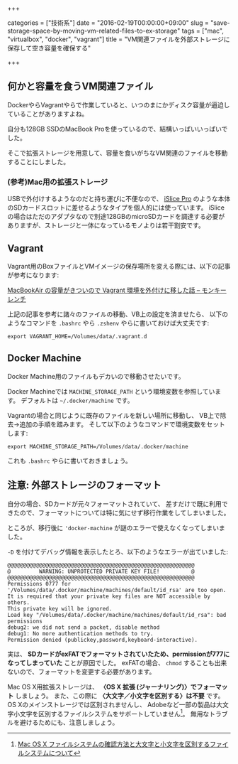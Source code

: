 +++

categories = ["技術系"]
date = "2016-02-19T00:00:00+09:00"
slug = "save-storage-space-by-moving-vm-related-files-to-ex-storage"
tags = ["mac", "virtualbox", "docker", "vagrant"]
title = "VM関連ファイルを外部ストレージに保存して空き容量を確保する"

+++

## 何かと容量を食うVM関連ファイル ##

DockerやらVagrantやらで作業していると、いつのまにかディスク容量が逼迫していることがありますよね。

自分も128GB SSDのMacBook Proを使っているので、結構いっぱいいっぱいでした。

そこで拡張ストレージを用意して、容量を食いがちなVM関連のファイルを移動することにしました。

### (参考)Mac用の拡張ストレージ ###

USBで外付けするようなのだと持ち運びに不便なので、
[iSlice Pro](https://amzn.to/39XeNVk)
のような本体のSDカードスロットに差せるようなタイプを個人的には使っています。
iSliceの場合はただのアダプタなので別途128GBのmicroSDカードを調達する必要がありますが、ストレージと一体になっているモノよりは若干割安です。

## Vagrant ##

Vagrant用のBoxファイルとVMイメージの保存場所を変える際には、以下の記事が参考になります:

[MacBookAir の容量がきついので Vagrant 環境を外付けに移した話 – モンキーレンチ](https://2inc.org/blog/2014/06/28/4311/ "MacBookAir の容量がきついので Vagrant 環境を外付けに移した話 – モンキーレンチ")

上記の記事を参考に諸々のファイルの移動、VB上の設定を済ませたら、
以下のようなコマンドを `.bashrc` やら `.zshenv` やらに書いておけば大丈夫です:

`export VAGRANT_HOME=/Volumes/data/.vagrant.d`

## Docker Machine ##

Docker Machine用のファイルもデカいので移動させたいです。

Docker Machineでは `MACHINE_STORAGE_PATH` という環境変数を参照しています。
デフォルトは `~/.docker/machine` です。

Vagrantの場合と同じように既存のファイルを新しい場所に移動し、
VB上で除去→追加の手順を踏みます。
そして以下のようなコマンドで環境変数をセットします:

`export MACHINE_STORAGE_PATH=/Volumes/data/.docker/machine`

これも `.bashrc` やらに書いておきましょう。


## 注意: 外部ストレージのフォーマット ##

自分の場合、SDカードが元々フォーマットされていて、
差すだけで既に利用できたので、フォーマットについては特に気にせず移行作業をしてしまいました。

ところが、移行後に `'docker-machine` が謎のエラーで使えなくなってしまいました。

`-D` を付けてデバッグ情報を表示したとろ、以下のようなエラーが出ていました:

```
@@@@@@@@@@@@@@@@@@@@@@@@@@@@@@@@@@@@@@@@@@@@@@@@@@@@@@@@@@@
@         WARNING: UNPROTECTED PRIVATE KEY FILE!          @
@@@@@@@@@@@@@@@@@@@@@@@@@@@@@@@@@@@@@@@@@@@@@@@@@@@@@@@@@@@
Permissions 0777 for '/Volumes/data/.docker/machine/machines/default/id_rsa' are too open.
It is required that your private key files are NOT accessible by others.
This private key will be ignored.
Load key "/Volumes/data/.docker/machine/machines/default/id_rsa": bad permissions
debug2: we did not send a packet, disable method
debug1: No more authentication methods to try.
Permission denied (publickey,password,keyboard-interactive).
```

実は、 **SDカードがexFATでフォーマットされていたため、permissionが777になってしまっていた**
ことが原因でした。
exFATの場合、 `chmod` することも出来ないので、フォーマットを変更する必要があります。

Mac OS X用拡張ストレージは、 **〈OS X 拡張 (ジャーナリング)〉でフォーマット** しましょう。
また、この際に **〈大文字／小文字を区別する〉は不要** です。
OS Xのメインストレージでは区別されませんし、
Adobeなど一部の製品は大文字小文字を区別するファイルシステムをサポートしていません[^1]。
無用なトラブルを避けるためにも、注意しましょう。

[^1]: [Mac OS X ファイルシステムの確認方法と大文字と小文字を区別するファイルシステムについて](https://helpx.adobe.com/jp/x-productkb/global/cpsid_83180.html)
